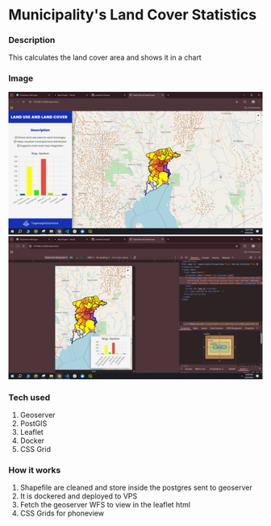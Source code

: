 # Municipality's Land Cover Statistics

### Description
This calculates the land cover area and shows it in a chart

### Image
![desktopview](./img/1.PNG)
![desktopview](./img/2.PNG)

### Tech used
1. Geoserver
2. PostGIS
3. Leaflet
4. Docker
5. CSS Grid

### How it works
1. Shapefile are cleaned and store inside the postgres sent to geoserver
2. It is dockered and deployed to VPS
3. Fetch the geoserver WFS to view in the leaflet html
4. CSS Grids for phoneview  